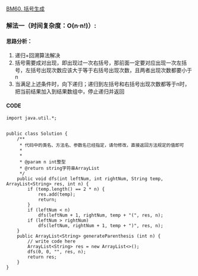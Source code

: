 [BM60. 括号生成](https://www.nowcoder.com/practice/c9addb265cdf4cdd92c092c655d164ca?tpId=295&tags=&title=&difficulty=0&judgeStatus=0&rp=0&sourceUrl=%2Fexam%2Foj)
### 解法一（时间复杂度：O(n·n!)）:
#### 思路分析：
1. 递归+回溯算法解决
2. 括号需要成对出现，即出现过一次右括号，那前面一定要对应出现一次左括号，左括号出现次数应该大于等于右括号出现次数，且两者出现次数都要小于n
3. 当满足上述条件时，向下递归；递归到左括号和右括号出现次数都等于n时，把当前结果加入到结果数组中，停止递归并返回

#### CODE
```
import java.util.*;


public class Solution {
    /**
     * 代码中的类名、方法名、参数名已经指定，请勿修改，直接返回方法规定的值即可
     *
     * 
     * @param n int整型 
     * @return string字符串ArrayList
     */
    public void dfs(int leftNum, int rightNum, String temp, ArrayList<String> res, int n) {
        if (temp.length() == 2 * n) {
            res.add(temp);
            return;
        }
        if (leftNum < n)
            dfs(leftNum + 1, rightNum, temp + "(", res, n);
        if (leftNum > rightNum)
            dfs(leftNum, rightNum + 1, temp + ")", res, n);
    }
    public ArrayList<String> generateParenthesis (int n) {
        // write code here
        ArrayList<String> res = new ArrayList<>();
        dfs(0, 0, "", res, n);
        return res;
    }
}
```
